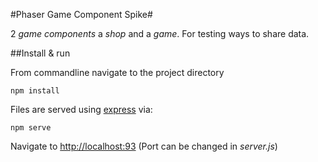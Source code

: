 #Phaser Game Component Spike#

2 *game components* a *shop* and a *game*.
For testing ways to share data.

##Install & run

From commandline navigate to the project directory

```
npm install
```

Files are served using [express](https://expressjs.com/) via:

```
npm serve
```

Navigate to [http://localhost:93](http://localhost:93) (Port can be changed in *server.js*)
